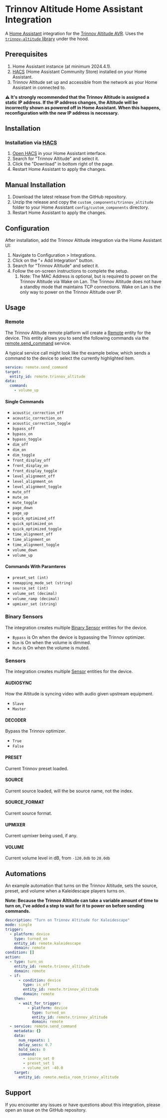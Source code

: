 # Trinnov Altitude Home Assistant Integration

A [Home Assistant](https://www.home-assistant.io) integration for the
[Trinnov Altitude AVR](https://www.trinnov.com/en/products/altitude32/). Uses
the [`trinnov-altitude` library](https://github.com/binarylogic/py-trinnov-altitude) under the hood.

## Prerequisites

1. Home Assistant instance (at minimum 2024.4.1).
2. [HACS](https://hacs.xyz) (Home Assistant Community Store) installed on your Home Assistant.
3. Trinnov Altitude set up and accessible from the network as your Home Assistant in connected to.

**:warning: It's strongly recommended that the Trinnov Altitude is assigned a
static IP address. If the IP address changes, the Altitude will be incorrectly
shown as powered off in Home Assistant. When this happens, reconfiguration with
the new IP address is necessary.**

## Installation

### Installation via [HACS](https://hacs.xyz)

1. [Open HACS](http://homeassistant.local:8123/hacs/dashboard) in your Home Assistant interface.
2. Search for "Trinnov Altitude" and select it.
3. Click the "Download" in bottom right of the page.
4. Restart Home Assistant to apply the changes.

## Manual Installation

1. Download the latest release from the GitHub repository.
2. Unzip the release and copy the `custom_components/trinnov_altitude` folder to your Home Assistant `config/custom_components` directory.
3. Restart Home Assistant to apply the changes.

## Configuration

After installation, add the Trinnov Altitude integration via the Home Assistant UI:

1. Navigate to Configuration > Integrations.
2. Click on the "+ Add Integration" button.
3. Search for "Trinnov Altitude" and select it.
4. Follow the on-screen instructions to complete the setup.
   1. Note: The MAC Address is optional, but is required to power on the
      Trinnov Altitude via Wake on Lan. The Trinnov Altitude does not have a standby mode that maintains TCP connections. Wake on Lan is the only way
      to power on the Trinnov Altitude over IP.

## Usage

### Remote

The Trinnov Altitude remote platform will create a [Remote](https://www.home-assistant.io/integrations/remote/) entity for the device. This entity allows you to send the following commands via the [remote.send_command](https://www.home-assistant.io/integrations/remote/) service.

A typical service call might look like the example below, which sends a command to the device to select the currently highlighted item.

```yaml
service: remote.send_command
target:
  entity_id: remote.trinnov_altitude
data:
  command:
    - volume_up
```

#### Single Commands

- `acoustic_correction_off`
- `acoustic_correction_on`
- `acoustic_correction_toggle`
- `bypass_off`
- `bypass_on`
- `bypass_toggle`
- `dim_off`
- `dim_on`
- `dim_toggle`
- `front_display_off`
- `front_display_on`
- `front_display_toggle`
- `level_alignment_off`
- `level_alignment_on`
- `level_alignment_toggle`
- `mute_off`
- `mute_on`
- `mute_toggle`
- `page_down`
- `page_up`
- `quick_optimized_off`
- `quick_optimized_on`
- `quick_optimized_toggle`
- `time_alignment_off`
- `time_alignment_on`
- `time_alignment_toggle`
- `volume_down`
- `volume_up`

#### Commands With Paramteres

- `preset_set (int)`
- `remapping_mode_set (string)`
- `source_set (int)`
- `volume_set (decimal)`
- `volume_ramp (decimal)`
- `upmixer_set (string)`

### Binary Sensors

The integration creates multiple [Binary Sensor](https://www.home-assistant.io/integrations/binary_sensor/) entities for the device.

* `Bypass` is On when the device is bypassing the Trinnov optimizer.
* `Dim` is On when the volume is dimmed.
* `Mute` is On when the volume is muted.

### Sensors

The integration creates multiple [Sensor](https://www.home-assistant.io/integrations/sensor/) entities for the device.

#### AUDIOSYNC

How the Altitude is syncing video with audio given upstream equipment.

- `Slave`
- `Master`

#### DECODER

Bypass the Trinnov optimizer.

- `True`
- `False`

#### PRESET

Current Trinnov preset loaded.

#### SOURCE

Current source loaded, will the be source name, not the index.

#### SOURCE_FORMAT

Current source format.

#### UPMIXER

Current upmixer being used, if any.

#### VOLUME

Current volume level in dB, from `-120.0db` to `20.0db`

## Automations

An example automation that turns on the Trinnov Altitude, sets the source,
preset, and volume when a Kaleidescape players turns on.

**Note: Because the Trinnov Altitude can take a variable amount of time to turn
on, I've added a step to wait for it to power on before sending commands.**

```yaml
description: "Turn on Trinnov Altitude for Kaleidescape"
mode: single
trigger:
  - platform: device
    type: turned_on
    entity_id: remote.kaleidescape
    domain: remote
condition: []
action:
  - type: turn_on
    entity_id: remote.trinnov_altitude
    domain: remote
  - if:
      - condition: device
        type: is_off
        entity_id: remote.trinnov_altitude
        domain: remote
    then:
      - wait_for_trigger:
          - platform: device
            type: turned_on
            entity_id: remote.trinnov_altitude
            domain: remote
  - service: remote.send_command
    metadata: {}
    data:
      num_repeats: 1
      delay_secs: 0.7
      hold_secs: 0
      command:
        - source_set 0
        - preset_set 1
        - volume_set -40.0
    target:
      entity_id: remote.media_room_trinnov_altitude
```

## Support

If you encounter any issues or have questions about this integration, please open an issue on the GitHub repository.
